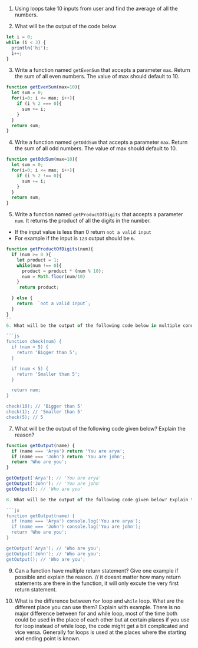 1. Using loops take 10 inputs from user and find the average of all the numbers.

2. What will be the output of the code below

```js
let i = 0;
while (i < 3) {
  println('hi');
  i++;
}
```

3. Write a function named `getEvenSum` that accepts a parameter `max`. Return the sum of all even numbers. The value of max should default to 10.
```js
function getEvenSum(max=10){
  let sum = 0;
  for(i=0; i <= max; i++){
    if (i % 2 === 0){
      sum += i;
    }
  }
  return sum;
}
```

4. Write a function named `getOddSum` that accepts a parameter `max`. Return the sum of all odd numbers. The value of max should default to 10.
```js
function getOddSum(max=10){
  let sum = 0;
  for(i=0; i <= max; i++){
    if (i % 2 !== 0){
      sum += i;
    }
  }
  return sum;
}
```

5. Write a function named `getProductOfDigits` that accepts a parameter `num`. It returns the product of all the digits in the number.

- If the input value is less than 0 return `not a valid input`
- For example if the input is `123` output should be `6`.

```js
function getProductOfDigits(num){
  if (num >= 0 ){
    let product = 1;
    while(num !== 0){
      product = product * (num % 10);
      num = Math.floor(num/10)
    }
     return product; 

  } else {
    return  `not a valid input`;
  }
}
``
6. What will be the output of the following code below in multiple conditions? Explain with reason?

```js
function check(num) {
  if (num > 5) {
    return 'Bigger than 5';
  }

  if (num < 5) {
    return 'Smaller than 5';
  }

  return num;
}

check(10); // 'Bigger than 5'
check(1); // 'Smaller than 5'
check(5); // 5
```

7. What will be the output of the following code given below? Explain the reason?

```js
function getOutput(name) {
  if (name === 'Arya') return 'You are arya';
  if (name === 'John') return 'You are john';
  return 'Who are you';
}

getOutput('Arya'); // 'You are arya'
getOutput('John'); // 'You are john'
getOutput(); // 'Who are you'

8. What will be the output of the following code given below? Explain the reason?

```js
function getOutput(name) {
  if (name === 'Arya') console.log('You are arya');
  if (name === 'John') console.log('You are john');
  return 'Who are you';
}

getOutput('Arya'); // 'Who are you';
getOutput('John'); // 'Who are you';
getOutput(); // 'Who are you';
```

9. Can a function have multiple return statement? Give one example if possible and explain the reason.
// it doesnt matter how many return statements are there in the function, it will only excute the very first return statement.

10. What is the difference between `for` loop and `while` loop. What are the different place you can use them? Explain with example.
There is no major difference between for and while loop, most of the time both could be used in the place of each other but at certain places if you use for loop instead of while loop, the code might get a bit complicated and vice versa.
Generally for loops is used at the places where the  starting and ending point is known.
